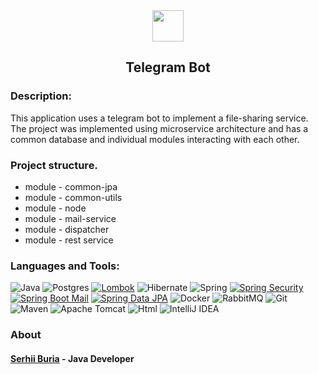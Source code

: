 
<div align="center"><img  src="" height="50" title="Logo" alt=""/></div>
<h2 align="center">Telegram Bot</h2>

### Description: 
This application uses a telegram bot to implement a file-sharing service.
The project was implemented using microservice architecture and has a common database and individual modules interacting with each other.
### Project structure.
* module - common-jpa
* module - common-utils
* module - node
* module - mail-service
* module - dispatcher
* module - rest service

### Languages and Tools:
![Java](https://img.shields.io/badge/Java-11-%23ED8B00.svg?style=java&logo=java&logoColor=white)
![Postgres](https://img.shields.io/badge/postgres-%23316192.svg?style=for-the-badge&logo=postgresql&logoColor=white)
[![Lombok](https://img.shields.io/badge/Lombok-1.18.22-blue.svg)](https://projectlombok.org/)
![Hibernate](https://img.shields.io/badge/Hibernate-FFD700?style=flat&logo=Hibernate&logoColor=808080)
![Spring](https://img.shields.io/badge/Spring-9ACD32?style=flat&logo=Spring&logoColor=F8F8FF)
[![Spring Security](https://img.shields.io/badge/Spring%20Security-2.5.3-green.svg)](https://spring.io/projects/spring-security)
[![Spring Boot Mail](https://img.shields.io/badge/Spring%20Boot%20Mail-2.5.3-green.svg)](https://spring.io/projects/spring-boot)
[![Spring Data JPA](https://img.shields.io/badge/Spring%20Data%20JPA-2.5.3-green.svg)](https://spring.io/projects/spring-data-jpa)
![Docker](https://img.shields.io/badge/docker-%230db7ed.svg?style=for-the-badge&logo=docker&logoColor=white)
![RabbitMQ](https://img.shields.io/badge/Rabbitmq-FF6600?style=for-the-badge&logo=rabbitmq&logoColor=white)
![Git](https://img.shields.io/badge/Git-F8F8FF?style=flat&logo=Git&logoColor=FF0000)
![Maven](https://img.shields.io/badge/Maven-F8F8FF?style=flat&logo=apachemaven&logoColor=F4A460)
![Apache Tomcat](https://img.shields.io/badge/apache%20tomcat-%23F8DC75.svg?style=apache&logo=apache-tomcat&logoColor=black)
![Html](https://img.shields.io/badge/HTML-F8F8FF?style=flat&logo=html5&logoColor=black)
![IntelliJ IDEA](https://img.shields.io/badge/IntelliJIDEA-000000.svg?style=badge&logo=intellij-idea&logoColor=white)


### About 
#### [Serhii Buria](https://github.com/sergeiburya) - Java Developer
